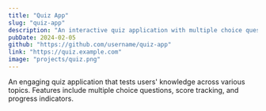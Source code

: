 ```yaml
---
title: "Quiz App"
slug: "quiz-app"
description: "An interactive quiz application with multiple choice questions, scoring system, and progress tracking."
pubDate: 2024-02-05
github: "https://github.com/username/quiz-app"
link: "https://quiz.example.com"
image: "projects/quiz.png"
---
```


An engaging quiz application that tests users' knowledge across various topics. Features include multiple choice questions, score tracking, and progress indicators.

